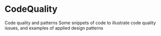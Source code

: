 # CodeQuality
Code quality and patterns
Some snippets of code to illustrate code quality issues, and examples of applied design patterns
